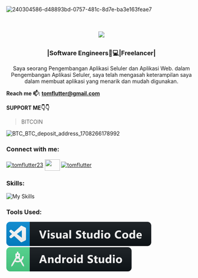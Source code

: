 ![240304586-d48893bd-0757-481c-8d7e-ba3e163feae7](https://github.com/tomflutter/tomflutter/assets/116769915/8c4e2f7c-554a-4712-8932-b787c2a07ce1)


<h1 align="center">
  <a href="https://git.io/typing-svg">
    <img src="https://readme-typing-svg.herokuapp.com?font=Fira+Code&size=40&pause=1000&center=true&vCenter=true&width=435&lines=I+am+Tomyradea+%F0%9F%91%8B">
  </a>

<h3 align="center"> |Software Engineers📱💻|Freelancer|
</h4> 

<!-----


Here are some ideas to get you started:

- 🔭 I’m currently working on ...
- 🌱 I’m currently learning ...
- 👯 I’m looking to collaborate on ...
- 🤔 I’m looking for help with ...
- 💬 Ask me about ...
- 📫 How to reach me: ...
- 😄 Pronouns: ...
- ⚡ Fun fact: ...
-->

<p align="center">Saya seorang Pengembangan Aplikasi Seluler dan Aplikasi Web. dalam Pengembangan Aplikasi Seluler, saya telah mengasah keterampilan saya dalam membuat aplikasi yang menarik dan mudah digunakan.</p>


**Reach me 📫: tomflutter@gmail.com**

**SUPPORT ME👇👇**

> BITCOIN


![BTC_BTC_deposit_address_1708266178992](https://github.com/tomflutter/tomflutter/assets/116769915/52860565-d275-4e02-91df-bc4630049fa4)




<h3 align="left">Connect with me:</h3>
<p align="left">
<a href="https://instagram.com/tomflutter" target="_blank"><img align="center" src="https://raw.githubusercontent.com/rahuldkjain/github-profile-readme-generator/master/src/images/icons/Social/instagram.svg" alt="tomflutter23" height="30" width="40" /></a>
<a href="https://twitter.com" target="_blank"><img align="center" src="https://raw.githubusercontent.com/rahuldkjain/github-profile-readme-generator/master/src/images/icons/Social/twitter.svg" alt="" height="30" width="40" /></a>
<a href="" target="_blank" ><img align="center" src="https://raw.githubusercontent.com/rahuldkjain/github-profile-readme-generator/master/src/images/icons/Social/facebook.svg" alt="tomflutter" height="30" width="40" /></a>

</p>
<h3>Skills:</h3>
  
![My Skills](https://skillicons.dev/icons?i=flutter,dart,firebase,github,git,c,py,html,css,js,androidstudio)
<h3>Tools Used:</h3>

<p>
<a>
    <img src="https://raw.githubusercontent.com/iwtriplet/triplepro/main/visualstudio_code.svg" alt="example badge" target="_blank" href="google.com" style="vertical-align:top margin:6px 4px">
  </a>
  <a>
    <img src="https://raw.githubusercontent.com/iwtriplet/triplepro/main/android_studio.svg" alt="example badge" style="vertical-align:top margin:6px 4px">
  </a>
  </p>

